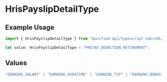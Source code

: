 # HrisPayslipDetailType

## Example Usage

```typescript
import { HrisPayslipDetailType } from "@unified-api/typescript-sdk/sdk/models/shared";

let value: HrisPayslipDetailType = "PRETAX_DEDUCTION_RETIREMENT";
```

## Values

```typescript
"EARNING_SALARY" | "EARNING_OVERTIME" | "EARNING_TIP" | "EARNING_BONUS" | "EARNING_COMMISSION" | "EARNING_ADJUSTMENT" | "EARNING" | "PRETAX_DEDUCTION" | "PRETAX_DEDUCTION_HEALTH_INSURANCE" | "PRETAX_DEDUCTION_RETIREMENT" | "PRETAX_DEDUCTION_HRA" | "TAX_FEDERAL" | "TAX_REGION" | "TAX_LOCAL" | "POSTTAX_BENEFIT" | "POSTTAX_GARNISHMENT" | "REIMBURSEMENT"
```